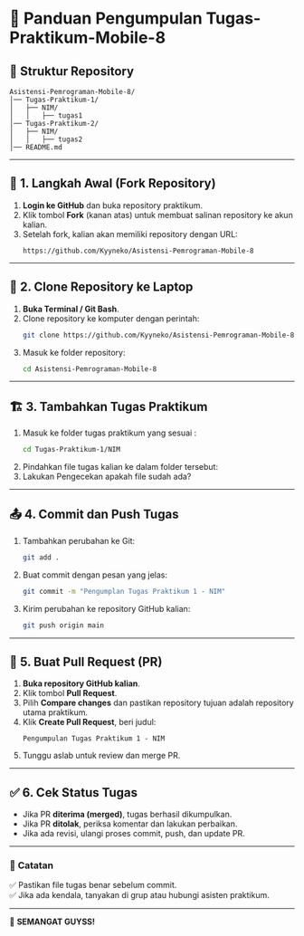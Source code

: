# 📌 Panduan Pengumpulan Tugas-Praktikum-Mobile-8

## 📂 Struktur Repository
```
Asistensi-Pemrograman-Mobile-8/
│── Tugas-Praktikum-1/
│   ├── NIM/  
│   │   ├── tugas1
│── Tugas-Praktikum-2/
│   ├── NIM/  
│   │   ├── tugas2
│── README.md
```

---

## 📝 1. Langkah Awal (Fork Repository)
1. **Login ke GitHub** dan buka repository praktikum.
2. Klik tombol **Fork** (kanan atas) untuk membuat salinan repository ke akun kalian.
3. Setelah fork, kalian akan memiliki repository dengan URL:
   ```
   https://github.com/Kyyneko/Asistensi-Pemrograman-Mobile-8
   ```

---

## 🔽 2. Clone Repository ke Laptop
1. **Buka Terminal / Git Bash**.
2. Clone repository ke komputer dengan perintah:
   ```sh
   git clone https://github.com/Kyyneko/Asistensi-Pemrograman-Mobile-8.git
   ```
3. Masuk ke folder repository:
   ```sh
   cd Asistensi-Pemrograman-Mobile-8
   ```

---

## 🏗️ 3. Tambahkan Tugas Praktikum
1. Masuk ke folder tugas praktikum yang sesuai :
   ```sh
   cd Tugas-Praktikum-1/NIM
   ```
2. Pindahkan file tugas kalian ke dalam folder tersebut:
3. Lakukan Pengecekan apakah file sudah ada?

---

## 📤 4. Commit dan Push Tugas
1. Tambahkan perubahan ke Git:
   ```sh
   git add .
   ```
2. Buat commit dengan pesan yang jelas:
   ```sh
   git commit -m "Pengumplan Tugas Praktikum 1 - NIM"
   ```
3. Kirim perubahan ke repository GitHub kalian:
   ```sh
   git push origin main
   ```

---

## 🔄 5. Buat Pull Request (PR)
1. **Buka repository GitHub kalian**.
2. Klik tombol **Pull Request**.
3. Pilih **Compare changes** dan pastikan repository tujuan adalah repository utama praktikum.
4. Klik **Create Pull Request**, beri judul:
   ```
   Pengumpulan Tugas Praktikum 1 - NIM
   ```
5. Tunggu aslab untuk review dan merge PR.

---

## ✅ 6. Cek Status Tugas
- Jika PR **diterima (merged)**, tugas berhasil dikumpulkan.
- Jika PR **ditolak**, periksa komentar dan lakukan perbaikan.
- Jika ada revisi, ulangi proses commit, push, dan update PR.

---

### 🎯 **Catatan**
✅ Pastikan file tugas benar sebelum commit.   
✅ Jika ada kendala, tanyakan di grup atau hubungi asisten praktikum.  

---

🚀 **SEMANGAT GUYSS!**
